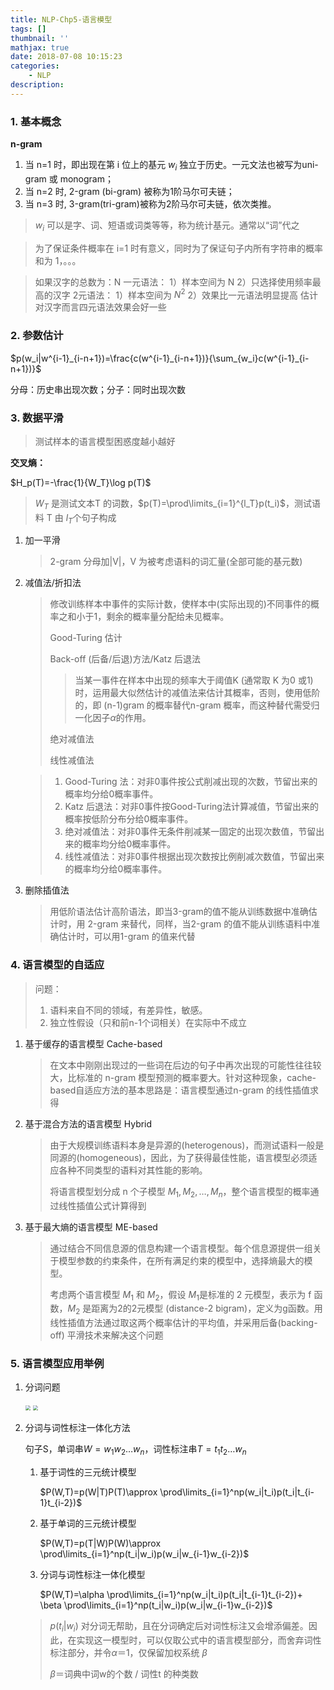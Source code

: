 ```yaml
---
title: NLP-Chp5-语言模型
tags: []
thumbnail: ''
mathjax: true
date: 2018-07-08 10:15:23
categories:
	- NLP
description:
---
```


### 1. 基本概念

**n-gram**

1. 当 n=1 时，即出现在第 i 位上的基元 $w_i$ 独立于历史。一元文法也被写为uni-gram 或 monogram；
2. 当 n=2 时, 2-gram (bi-gram) 被称为1阶马尔可夫链；
3. 当 n=3 时, 3-gram(tri-gram)被称为2阶马尔可夫链，依次类推。

> $w_i$ 可以是字、词、短语或词类等等，称为统计基元。通常以“词”代之

> 为了保证条件概率在 i=1 时有意义，同时为了保证句子内所有字符串的概率和为 1，<BOS>。。。<EOS>

> 如果汉字的总数为：N
> 一元语法：	1）样本空间为 N
> 			2）只选择使用频率最高的汉字
> 2元语法：	1）样本空间为 $N^2$
> 			2）效果比一元语法明显提高
> 估计对汉字而言四元语法效果会好一些

### 2. 参数估计

$p(w_i|w^{i-1}_{i-n+1})=\frac{c(w^{i-1}_{i-n+1})}{\sum_{w_i}c(w^{i-1}_{i-n+1})}$

分母：历史串出现次数；分子：同时出现次数

### 3. 数据平滑

> 测试样本的语言模型困惑度越小越好

**交叉熵：**

$H_p(T)=-\frac{1}{W_T}\log p(T)$

> $W_T$ 是测试文本T 的词数，$p(T)=\prod\limits_{i=1}^{l_T}p(t_i)$，测试语料 T 由 $l_T$个句子构成

1. 加一平滑

   > 2-gram 分母加|V|，V 为被考虑语料的词汇量(全部可能的基元数)

2. 减值法/折扣法

   > 修改训练样本中事件的实际计数，使样本中(实际出现的)不同事件的概率之和小于1，剩余的概率量分配给未见概率。
   >
   > Good-Turing 估计
   >
   > Back-off (后备/后退)方法/Katz 后退法
   >
   > > 当某一事件在样本中出现的频率大于阈值K (通常取 K 为0 或1)时，运用最大似然估计的减值法来估计其概率，否则，使用低阶的，即 (n-1)gram 的概率替代n-gram 概率，而这种替代需受归一化因子$\alpha$的作用。
   >
   > 绝对减值法
   >
   > 线性减值法

   > 1. Good-Turing 法：对非0事件按公式削减出现的次数，节留出来的概率均分给0概率事件。
   > 2. Katz 后退法：对非0事件按Good-Turing法计算减值，节留出来的概率按低阶分布分给0概率事件。
   > 3. 绝对减值法：对非0事件无条件削减某一固定的出现次数值，节留出来的概率均分给0概率事件。
   > 4. 线性减值法：对非0事件根据出现次数按比例削减次数值，节留出来的概率均分给0概率事件。

3. 删除插值法

   > 用低阶语法估计高阶语法，即当3-gram的值不能从训练数据中准确估计时，用 2-gram 来替代，同样，当2-gram 的值不能从训练语料中准确估计时，可以用1-gram 的值来代替

### 4. 语言模型的自适应

> 问题：
>
> 1. 语料来自不同的领域，有差异性，敏感。
> 2. 独立性假设（只和前n-1个词相关）在实际中不成立

1. 基于缓存的语言模型 Cache-based

   > 在文本中刚刚出现过的一些词在后边的句子中再次出现的可能性往往较大，比标准的 n-gram 模型预测的概率要大。针对这种现象，cache-based自适应方法的基本思路是：语言模型通过n-gram 的线性插值求得

2. 基于混合方法的语言模型 Hybrid

   > 由于大规模训练语料本身是异源的(heterogenous)，而测试语料一般是同源的(homogeneous)，因此，为了获得最佳性能，语言模型必须适应各种不同类型的语料对其性能的影响。
   >
   > 将语言模型划分成 n 个子模型 $M_1, M_2, …, M_n$，整个语言模型的概率通过线性插值公式计算得到

3. 基于最大熵的语言模型 ME-based

   > 通过结合不同信息源的信息构建一个语言模型。每个信息源提供一组关于模型参数的约束条件，在所有满足约束的模型中，选择熵最大的模型。
   >
   > 考虑两个语言模型 $M_1$ 和 $M_2$，假设 $M_1$是标准的 2 元模型，表示为 f 函数，$M_2$ 是距离为2的2元模型 (distance-2 bigram)，定义为g函数。用线性插值方法通过取这两个概率估计的平均值，并采用后备(backing-off) 平滑技术来解决这个问题

### 5. 语言模型应用举例

1. 分词问题

   <img src="https://cdn.jsdelivr.net/gh/xmzzyo/Blog@master/source/_posts/https://cdn.jsdelivr.net/gh/xmzzyo/Blog@master/source/_posts/NLP-Chp5-语言模型/79452375.jpg" style="zoom:50%;" />

   <img src="https://cdn.jsdelivr.net/gh/xmzzyo/Blog@master/source/_posts/https://cdn.jsdelivr.net/gh/xmzzyo/Blog@master/source/_posts/NLP-Chp5-语言模型/81460265.jpg" style="zoom:50%;" />

2. 分词与词性标注一体化方法

   句子S，单词串$W=w_1w_2\dots w_n$，词性标注串$T=t_1t_2\dots w_n$ 

   1. 基于词性的三元统计模型

      $P(W,T)=p(W|T)P(T)\approx \prod\limits_{i=1}^np(w_i|t_i)p(t_i|t_{i-1}t_{i-2})$

   2. 基于单词的三元统计模型

      $P(W,T)=p(T|W)P(W)\approx \prod\limits_{i=1}^np(t_i|w_i)p(w_i|w_{i-1}w_{i-2})$

   3. 分词与词性标注一体化模型

      $P(W,T)=\alpha \prod\limits_{i=1}^np(w_i|t_i)p(t_i|t_{i-1}t_{i-2})+ \beta \prod\limits_{i=1}^np(t_i|w_i)p(w_i|w_{i-1}w_{i-2})$

   > $p(t_i | w_i)$ 对分词无帮助，且在分词确定后对词性标注又会增添偏差。因此，在实现这一模型时，可以仅取公式中的语言模型部分，而舍弃词性标注部分，并令$\alpha＝1$，仅保留加权系统 $\beta$
   >
   > $\beta$＝词典中词w的个数 / 词性t 的种类数